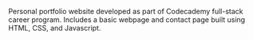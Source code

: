 Personal portfolio website developed as part of Codecademy full-stack career program. Includes a basic webpage and contact page built using HTML, CSS, and Javascript.
